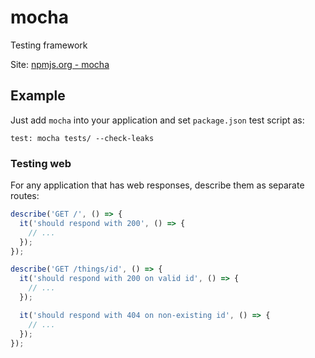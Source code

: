 mocha
====================

Testing framework

Site: [npmjs.org - mocha](https://www.npmjs.com/package/mocha)



## Example

Just add `mocha` into your application and set `package.json` test script as:

`test: mocha tests/ --check-leaks`


### Testing web <applications></applications>

For any application that has web responses, describe them as separate routes:

```javascript
describe('GET /', () => {
  it('should respond with 200', () => {
    // ...
  });
});

describe('GET /things/id', () => {
  it('should respond with 200 on valid id', () => {
    // ...
  });

  it('should respond with 404 on non-existing id', () => {
    // ...
  });
});
```
